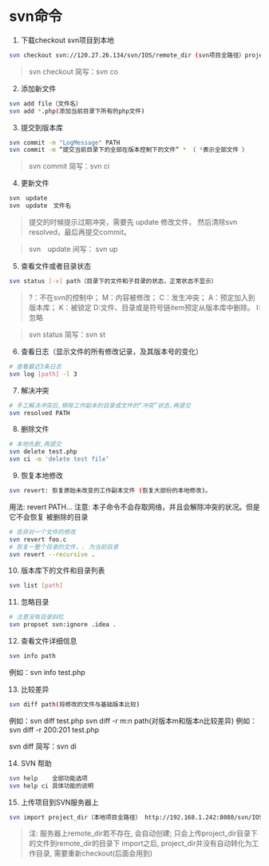 # svn命令

1. 下载checkout svn项目到本地
```bash
svn checkout svn://120.27.26.134/svn/IOS/remote_dir (svn项目全路径）project_dir（本地目录全路径) --username 用户名 --password 密码
```
> svn checkout 简写：svn co

2. 添加新文件
```bash
svn add file（文件名）
svn add *.php(添加当前目录下所有的php文件)
```

3. 提交到版本库
```bash
svn commit -m "LogMessage" PATH
svn commit -m “提交当前目录下的全部在版本控制下的文件“ * （ *表示全部文件 ）
```
> svn commit 简写：svn ci


4. 更新文件
```bash
svn　update
svn　update　文件名
```
> 提交的时候提示过期冲突，需要先 update 修改文件，
> 然后清除svn resolved，最后再提交commit。

> svn　update 间写： svn up


5. 查看文件或者目录状态
```bash
svn status [-v] path（目录下的文件和子目录的状态，正常状态不显示）
```
> ?：不在svn的控制中；
> M：内容被修改；
> C：发生冲突；
> A：预定加入到版本库；
> K：被锁定 
> D:文件、目录或是符号链item预定从版本库中删除。
> I:忽略

> svn status 简写：svn st


6. 查看日志（显示文件的所有修改记录，及其版本号的变化）
```bash
# 查看最近3条日志
svn log [path] -l 3 
```

7. 解决冲突
```bash
# 手工解决冲突后,移除工作副本的目录或文件的“冲突”状态,再提交
svn resolved PATH
```

8. 删除文件
```bash
# 本地先删,再提交
svn delete test.php 
svn ci -m 'delete test file‘
```

9. 恢复本地修改
```bash
svn revert: 恢复原始未改变的工作副本文件 (恢复大部份的本地修改)。
```
用法: revert PATH...
注意: 本子命令不会存取网络，并且会解除冲突的状况。但是它不会恢复
被删除的目录
```bash
# 丢弃对一个文件的修改
svn revert foo.c
# 恢复一整个目录的文件，. 为当前目录
svn revert --recursive . 
```

10. 版本库下的文件和目录列表
```bash
svn list [path]
```


11. 忽略目录
```bash
# 注意没有目录斜杠
svn propset svn:ignore .idea .
```

12. 查看文件详细信息
```bash
svn info path
```
例如：svn info test.php


13. 比较差异
```bash
svn diff path(将修改的文件与基础版本比较)
```
例如：svn diff test.php
svn diff -r m:n path(对版本m和版本n比较差异)
例如：svn diff -r 200:201 test.php

svn diff 简写：svn di

14. SVN 帮助
```bash
svn help	全部功能选项
svn help ci 具体功能的说明
```

15. 上传项目到SVN服务器上
```bash
svn import project_dir（本地项目全路径） http://192.168.1.242:8080/svn/IOS/Ben/remote_dir（svn项目全路径） -m "必填, 不填此命令执行不会成功."
```
> 注: 服务器上remote_dir若不存在, 会自动创建;
> 只会上传project_dir目录下的文件到remote_dir的目录下
> import之后, project_dir并没有自动转化为工作目录, 需要重新checkout(后面会用到)
